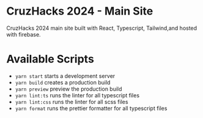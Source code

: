 # CruzHacks 2024 - Main Site

CruzHacks 2024 main site built with React, Typescript, Tailwind,and hosted with firebase.

# Available Scripts

* `yarn start` starts a development server
* `yarn build` creates a production build
* `yarn preview` preview the production build
* `yarn lint:ts` runs the linter for all typescript files
* `yarn lint:css` runs the linter for all scss files
* `yarn format` runs the prettier formatter for all typescript files
